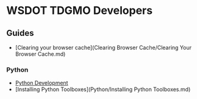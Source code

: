 WSDOT TDGMO Developers
======================

Guides
------

* [Clearing your browser cache](Clearing Browser Cache/Clearing Your Browser Cache.md)

### Python ###
* [Python Development](Python/pydev.md)
* [Installing Python Toolboxes](Python/Installing Python Toolboxes.md)